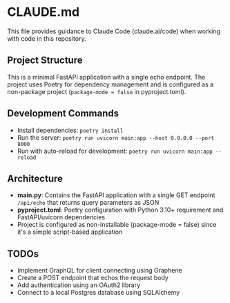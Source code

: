 # CLAUDE.md

This file provides guidance to Claude Code (claude.ai/code) when working with code in this repository.

## Project Structure

This is a minimal FastAPI application with a single echo endpoint. The project uses Poetry for dependency management and is configured as a non-package project (`package-mode = false` in pyproject.toml).

## Development Commands

- Install dependencies: `poetry install`
- Run the server: `poetry run uvicorn main:app --host 0.0.0.0 --port 8000`
- Run with auto-reload for development: `poetry run uvicorn main:app --reload`

## Architecture

- **main.py**: Contains the FastAPI application with a single GET endpoint `/api/echo` that returns query parameters as JSON
- **pyproject.toml**: Poetry configuration with Python 3.10+ requirement and FastAPI/uvicorn dependencies
- Project is configured as non-installable (package-mode = false) since it's a simple script-based application

## TODOs

- Implement GraphQL for client connecting using Graphene
- Create a POST endpoint that echos the request body
- Add authentication using an OAuth2 library
- Connect to a local Postgres database using SQLAlchemy